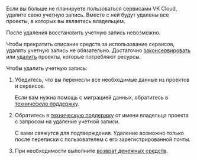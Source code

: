 Если вы больше не планируете пользоваться сервисами VK Cloud, удалите свою учетную запись. Вместе с ней будут удалены все проекты, в которых вы являетесь владельцем.

<err>

После удаления восстановить учетную запись невозможно.

</err>

Чтобы прекратить списание средств за использование сервисов, удалять учетную запись не обязательно. Достаточно [законсервировать](../../instructions/project-settings/manage#konservaciya_proekta) или [удалить](../../instructions/project-settings/manage#udalenie_proekta) проекты, которые потребляют ресурсы.

Чтобы удалить учетную запись:

1. Убедитесь, что вы перенесли все необходимые данные из проектов и сервисов.

    Если вам нужна помощь с миграцией данных, обратитесь в [техническую поддержку](/ru/contacts).

1. Обратитесь в [техническую поддержку](/ru/contacts) от имени владельца проекта с запросом на удаление учетной записи.

    С вами свяжутся для подтверждения. Удаление возможно только после переписки с пользователем с его зарегистрированной почты.

1. При необходимости выполните [возврат денежных средств](/ru/additionals/billing/operations/refund).
